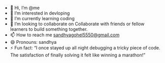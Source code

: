 - 👋 Hi, I’m @me
- 👀 I’m interested in devloping
- 🌱 I’m currently learning coding
- 💞️ I’m looking to collaborate on Collaborate with friends or fellow learners to build something together.
- 📫 How to reach me sandhyagohel5550@gmail.com
- 😄 Pronouns: sandhya
- ⚡ Fun fact: “I once stayed up all night debugging a tricky piece of code. The satisfaction of finally solving it felt like winning a marathon!”


